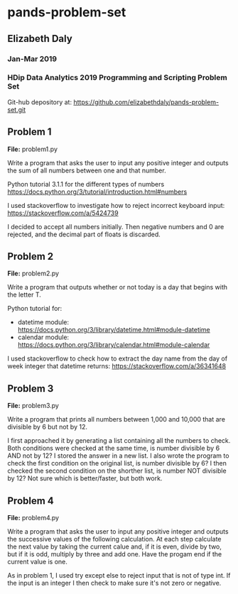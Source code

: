 # pands-problem-set
## Elizabeth Daly
### Jan-Mar 2019
### HDip Data Analytics 2019 Programming and Scripting Problem Set

Git-hub depository at:
https://github.com/elizabethdaly/pands-problem-set.git


## Problem 1
**File:** problem1.py

Write a program that asks the user to input any positive integer and outputs the sum of all numbers between one and that number.

Python tutorial 3.1.1 for the different types of numbers
https://docs.python.org/3/tutorial/introduction.html#numbers

I used stackoverflow to investigate how to reject incorrect keyboard input:
https://stackoverflow.com/a/5424739

I decided to accept all numbers initially. Then negative numbers and 0 are rejected, and the decimal part of floats is discarded.

## Problem 2
**File:** problem2.py

Write a program that outputs whether or not today is a day that begins with the letter T.

Python tutorial for:
* datetime module: https://docs.python.org/3/library/datetime.html#module-datetime
* calendar module: https://docs.python.org/3/library/calendar.html#module-calendar

I used stackoverflow to check how to extract the day name from the 
day of week integer that datetime returns:
https://stackoverflow.com/a/36341648

## Problem 3
**File:** problem3.py

Write a program that prints all numbers between 1,000 and 10,000 that are divisible by 6 but not by 12.

I first approached it by generating a list containing all the numbers to check. Both conditions were checked at the same time, is number divisible by 6 AND not by 12? I stored the answer in a new list.
I also wrote the program to check the first condition on the original list, is number divisible by 6? I then checked the second condition on the shorther list, is number NOT divisible by 12? Not sure which is better/faster, but both work.

## Problem 4
**File:** problem4.py

Write a program that asks the user to input any positive integer and outputs the successive values of the following calculation. At each step calculate the next value by taking  the current calue and, if it is even, divide by two, but if it is odd, multiply by three and add one. Have the progam end if the current value is one.

As in problem 1, I used try except else to reject input that is not of type int. If the input is an integer
I then check to make sure it's not zero or negative.



